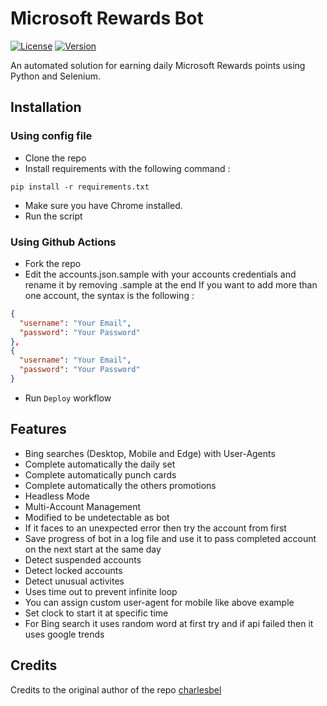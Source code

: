 # Microsoft Rewards Bot
[![License](https://img.shields.io/badge/license-MIT-green.svg?style=flat)](LICENSE)
[![Version](https://img.shields.io/badge/version-v0.1-blue.svg?style=flat)](#)

An automated solution for earning daily Microsoft Rewards points using Python and Selenium.

## Installation

### Using config file
* Clone the repo
* Install requirements with the following command :
 ```
 pip install -r requirements.txt
 ```
* Make sure you have Chrome installed.
* Run the script

### Using Github Actions
* Fork the repo
* Edit the accounts.json.sample with your accounts credentials and rename it by removing .sample at the end
If you want to add more than one account, the syntax is the following :
```json
{
  "username": "Your Email",
  "password": "Your Password"
},
{
  "username": "Your Email",
  "password": "Your Password"
}
```
* Run `Deploy` workflow
 
## Features
* Bing searches (Desktop, Mobile and Edge) with User-Agents
* Complete automatically the daily set
* Complete automatically punch cards
* Complete automatically the others promotions
* Headless Mode
* Multi-Account Management
* Modified to be undetectable as bot
* If it faces to an unexpected error then try the account from first
* Save progress of bot in a log file and use it to pass completed account on the next start at the same day
* Detect suspended accounts
* Detect locked accounts
* Detect unusual activites
* Uses time out to prevent infinite loop
* You can assign custom user-agent for mobile like above example
* Set clock to start it at specific time
* For Bing search it uses random word at first try and if api failed then it uses google trends

## Credits
Credits to the original author of the repo [charlesbel](https://github.com/charlesbel)
